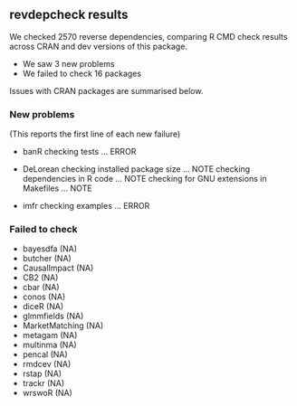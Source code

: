 ## revdepcheck results

We checked 2570 reverse dependencies, comparing R CMD check results across CRAN and dev versions of this package.

 * We saw 3 new problems
 * We failed to check 16 packages

Issues with CRAN packages are summarised below.

### New problems
(This reports the first line of each new failure)

* banR
  checking tests ... ERROR

* DeLorean
  checking installed package size ... NOTE
  checking dependencies in R code ... NOTE
  checking for GNU extensions in Makefiles ... NOTE

* imfr
  checking examples ... ERROR

### Failed to check

* bayesdfa       (NA)
* butcher        (NA)
* CausalImpact   (NA)
* CB2            (NA)
* cbar           (NA)
* conos          (NA)
* diceR          (NA)
* glmmfields     (NA)
* MarketMatching (NA)
* metagam        (NA)
* multinma       (NA)
* pencal         (NA)
* rmdcev         (NA)
* rstap          (NA)
* trackr         (NA)
* wrswoR         (NA)
